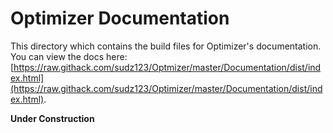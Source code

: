 Optimizer Documentation
====

This directory which contains the build files for Optimizer's documentation.  You can
view the docs here:  [https://raw.githack.com/sudz123/Optmizer/master/Documentation/dist/index.html](https://raw.githack.com/sudz123/Optimizer/master/Documentation/dist/index.html).

**Under Construction**

